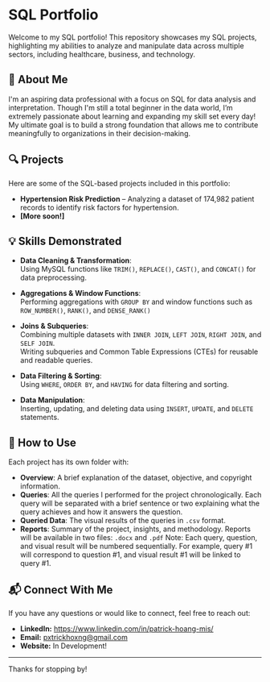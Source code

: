 # SQL Portfolio

Welcome to my SQL portfolio! This repository showcases my SQL projects, highlighting my abilities to analyze and manipulate data across multiple sectors, including healthcare, business, and technology.

## 📌 About Me
I'm an aspiring data professional with a focus on SQL for data analysis and interpretation. Though I'm still a total beginner in the data world, I’m extremely passionate about learning and expanding my skill set every day! My ultimate goal is to build a strong foundation that allows me to contribute meaningfully to organizations in their decision-making. 

## 🔍 Projects
Here are some of the SQL-based projects included in this portfolio:

- **Hypertension Risk Prediction** – Analyzing a dataset of 174,982 patient records to identify risk factors for hypertension.
- **[More soon!]** 

## 💡 Skills Demonstrated
- **Data Cleaning & Transformation**:  
  Using MySQL functions like `TRIM()`, `REPLACE()`, `CAST()`, and `CONCAT()` for data preprocessing.

- **Aggregations & Window Functions**:  
  Performing aggregations with `GROUP BY` and window functions such as `ROW_NUMBER()`, `RANK()`, and `DENSE_RANK()`

- **Joins & Subqueries**:  
  Combining multiple datasets with `INNER JOIN`, `LEFT JOIN`, `RIGHT JOIN`, and `SELF JOIN`.  
  Writing subqueries and Common Table Expressions (CTEs) for reusable and readable queries.

- **Data Filtering & Sorting**:  
  Using `WHERE`, `ORDER BY`, and `HAVING` for data filtering and sorting.

- **Data Manipulation**:  
  Inserting, updating, and deleting data using `INSERT`, `UPDATE`, and `DELETE` statements.

## 📂 How to Use
Each project has its own folder with:
- **Overview**: A brief explanation of the dataset, objective, and copyright information.
- **Queries**: All the queries I performed for the project chronologically. Each query will be separated with a brief sentence or two explaining what the query achieves and how it answers the question.
- **Queried Data**: The visual results of the queries in `.csv` format.
- **Reports**: Summary of the project, insights, and methodology. Reports will be available in two files: `.docx` and `.pdf`
Note: Each query, question, and visual result will be numbered sequentially. For example, query #1 will correspond to question #1, and visual result #1 will be linked to query #1.

## 📬 Connect With Me
If you have any questions or would like to connect, feel free to reach out:
- **LinkedIn:** https://www.linkedin.com/in/patrick-hoang-mis/
- **Email:** pxtrickhoxng@gmail.com
- **Website:** In Development!

---

Thanks for stopping by!
